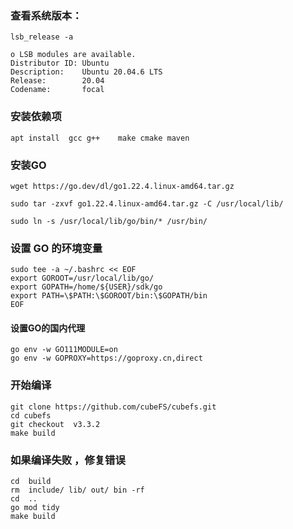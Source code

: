 ### 查看系统版本： 
```
lsb_release -a
```
```
o LSB modules are available.
Distributor ID: Ubuntu
Description:    Ubuntu 20.04.6 LTS
Release:        20.04
Codename:       focal
```
### 安装依赖项
```
apt install  gcc g++    make cmake maven
```
### 安装GO
```
wget https://go.dev/dl/go1.22.4.linux-amd64.tar.gz

sudo tar -zxvf go1.22.4.linux-amd64.tar.gz -C /usr/local/lib/

sudo ln -s /usr/local/lib/go/bin/* /usr/bin/
```
### 设置 GO 的环境变量
```
sudo tee -a ~/.bashrc << EOF
export GOROOT=/usr/local/lib/go/
export GOPATH=/home/${USER}/sdk/go
export PATH=\$PATH:\$GOROOT/bin:\$GOPATH/bin
EOF
```
#### 设置GO的国内代理
```
go env -w GO111MODULE=on
go env -w GOPROXY=https://goproxy.cn,direct
```
### 开始编译
```
git clone https://github.com/cubeFS/cubefs.git
cd cubefs
git checkout  v3.3.2
make build
```
### 如果编译失败 ，修复错误
```
cd  build
rm  include/ lib/ out/ bin -rf
cd  ..
go mod tidy
make build 
```


